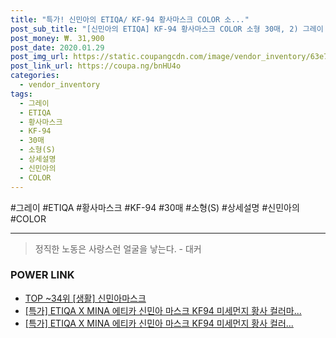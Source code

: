 ```yaml
--- 
title: "특가! 신민아의 ETIQA/ KF-94 황사마스크 COLOR 소..." 
post_sub_title: "[신민아의 ETIQA] KF-94 황사마스크 COLOR 소형 30매, 2) 그레이 소형(S) 30매, 상세설명 참조" 
post_money: ₩. 31,900 
post_date: 2020.01.29 
post_img_url: https://static.coupangcdn.com/image/vendor_inventory/63e7/27287c223121e72808e2a2a7d359bf630051b73952efa455304d7cd25fb5.jpg 
post_link_url: https://coupa.ng/bnHU4o 
categories: 
  - vendor_inventory 
tags: 
  - 그레이 
  - ETIQA 
  - 황사마스크 
  - KF-94 
  - 30매 
  - 소형(S) 
  - 상세설명 
  - 신민아의 
  - COLOR 
--- 
```

  #그레이 #ETIQA #황사마스크 #KF-94 #30매 #소형(S) #상세설명 #신민아의 #COLOR 
<hr> 

> 정직한 노동은 사랑스런 얼굴을 낳는다. - 대커 


### POWER LINK

* <a href="https://blog.naver.com/an0733/221788474277" target="_blank"> TOP ~34위 [생활] 신민아마스크</a>
* <a href="https://blog.naver.com/sakai111/221788941236" target="_blank">[특가] ETIQA X MINA 에티카 신민아 마스크 KF94 미세먼지 황사 컬러마...</a>
* <a href="https://blog.naver.com/santokki14/221789290577" target="_blank">[특가] ETIQA X MINA 에티카 신민아 마스크 KF94 미세먼지 황사 컬러...</a>
